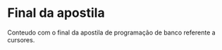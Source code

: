 # Final da apostila
 Conteudo com o final da apostila de programação de banco referente a cursores.
